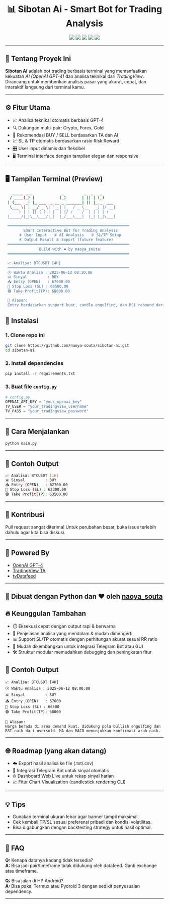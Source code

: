 <h1 align="center">📊 Sibotan Ai - Smart Bot for Trading Analysis</h1>

<p align="center">
  <img src="https://img.shields.io/github/license/naoya-souta/sibotan-ai?style=for-the-badge" />
  <img src="https://img.shields.io/github/stars/naoya-souta/sibotan-ai?style=for-the-badge" />
  <img src="https://img.shields.io/github/forks/naoya-souta/sibotan-ai?style=for-the-badge" />
  <img src="https://img.shields.io/github/issues/naoya-souta/sibotan-ai?style=for-the-badge" />
  <img src="https://img.shields.io/badge/python-3.10%2B-blue?style=for-the-badge&logo=python&logoColor=white" />
</p>

---

## 🎯 Tentang Proyek Ini

**Sibotan Ai** adalah bot trading berbasis terminal yang memanfaatkan kekuatan _AI (OpenAI GPT-4)_ dan analisa teknikal dari _TradingView_.
Dirancang untuk memberikan analisis pasar yang akurat, cepat, dan interaktif langsung dari terminal kamu.

---

## ⚙️ Fitur Utama

- 📈 Analisa teknikal otomatis berbasis GPT-4
- 🔍 Dukungan multi-pair: Crypto, Forex, Gold
- 🧠 Rekomendasi BUY / SELL berdasarkan TA dan AI
- 💹 SL & TP otomatis berdasarkan rasio Risk:Reward
- 🎛️ User input dinamis dan fleksibel
- 🖥️ Terminal interface dengan tampilan elegan dan responsive

---

## 🖥️ Tampilan Terminal (Preview)

```bash
   _____ _ _             _         _  _   _     
  / ____(_) |           (_)       | || | (_)    
 | (___  _| |_ ___  _ __ _ _______| || |_ _  ___ 
  \___ \| | __/ _ \| '__| |_  / _ \__   _| |/ __|
  ____) | | || (_) | |  | |/ /  __/  | | | | (__ 
 |_____/|_|\__\___/|_|  |_/___\___|  |_| |_|\___|

 ══════════════════════════════════════════════════════
        Smart Interactive Bot for Trading Analysis
      ① User Input   ② AI Analysis   ③ SL/TP Setup
      ④ Output Result ⑤ Export (future feature)
 ══════════════════════════════════════════════════════
               Build with ❤ by naoya_souta
 ══════════════════════════════════════════════════════

 📈 Analisa: BTCUSDT [4H]
 ══════════════════════════════════════════════════════
 🕒 Waktu Analisa : 2025-06-12 08:10:00
 📊 Sinyal         : BUY
 📥 Entry (OPEN)   : 67000.00
 🔴 Stop Loss (SL) : 66500.00
 🟢 Take Profit(TP): 68000.00

 📌 Alasan:
 Entry berdasarkan support kuat, candle engulfing, dan RSI rebound dari area oversold.
 ```


## 💾 Instalasi

### 1. Clone repo ini
```bash
git clone https://github.com/naoya-souta/sibotan-ai.git
cd sibotan-ai
```

### 2. Install dependencies
```bash
pip install -r requirements.txt
```

### 3. Buat file `config.py`
```python
# config.py
OPENAI_API_KEY = "your_openai_key"
TV_USER = "your_tradingview_username"
TV_PASS = "your_tradingview_password"
```

---

## 🚀 Cara Menjalankan
```bash
python main.py
```

---

## 🧪 Contoh Output

```bash
📈 Analisa: BTCUSDT [1H]
📊 Sinyal         : BUY
📥 Entry (OPEN)   : 62700.00
🔴 Stop Loss (SL) : 62300.00
🟢 Take Profit(TP): 63500.00
```

---

## 🤝 Kontribusi

Pull request sangat diterima! Untuk perubahan besar, buka issue terlebih dahulu agar kita bisa diskusi.

---

## 🧠 Powered By

- [OpenAI GPT-4](https://openai.com)
- [TradingView TA](https://github.com/brian-the-dev/python-tradingview-ta)
- [tvDatafeed](https://github.com/rongardF/tvdatafeed)

---

## 🐍 Dibuat dengan Python dan ❤️ oleh [naoya_souta](https://github.com/naoya-souta)

## 🔥 Keunggulan Tambahan

- ⏱️ Eksekusi cepat dengan output rapi & berwarna
- 💬 Penjelasan analisa yang mendalam & mudah dimengerti
- 📊 Support SL/TP otomatis dengan perhitungan akurat sesuai RR ratio
- 🧩 Mudah dikembangkan untuk integrasi Telegram Bot atau GUI
- 🛠️ Struktur modular memudahkan debugging dan peningkatan fitur

## 🧠 Contoh Output

```
📈 Analisa: BTCUSDT [4H]
🕒 Waktu Analisa : 2025-06-12 08:00:00
📊 Sinyal         : BUY
📥 Entry (OPEN)   : 67000
🔴 Stop Loss (SL) : 66500
🟢 Take Profit(TP): 68000

📌 Alasan:
Harga berada di area demand kuat, didukung pola bullish engulfing dan RSI naik dari oversold. MA dan MACD menunjukkan konfirmasi arah naik.
```

---

## 🌐 Roadmap (yang akan datang)

- ☁️ Export hasil analisa ke file (.txt/.csv)
- 🤖 Integrasi Telegram Bot untuk sinyal otomatis
- 🌐 Dashboard Web Live untuk rekap sinyal harian
- 📈 Fitur Chart Visualization (candlestick rendering CLI)

---

## 💡 Tips

- Gunakan terminal ukuran lebar agar banner tampil maksimal.
- Cek kembali TP/SL sesuai preferensi pribadi dan kondisi volatilitas.
- Bisa digabungkan dengan backtesting strategy untuk hasil optimal.

---

## 🙋 FAQ

**Q:** Kenapa datanya kadang tidak tersedia?  
**A:** Bisa jadi pair/timeframe tidak didukung oleh datafeed. Ganti exchange atau timeframe.

**Q:** Bisa jalan di HP Android?  
**A:** Bisa pakai Termux atau Pydroid 3 dengan sedikit penyesuaian dependency.

---
